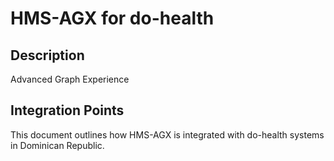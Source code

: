 # HMS-AGX for do-health

## Description

Advanced Graph Experience

## Integration Points

This document outlines how HMS-AGX is integrated with do-health systems in Dominican Republic.
